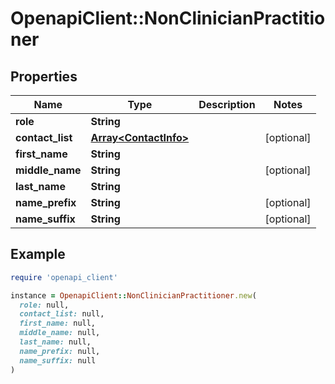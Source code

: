 # OpenapiClient::NonClinicianPractitioner

## Properties

| Name | Type | Description | Notes |
| ---- | ---- | ----------- | ----- |
| **role** | **String** |  |  |
| **contact_list** | [**Array&lt;ContactInfo&gt;**](ContactInfo.md) |  | [optional] |
| **first_name** | **String** |  |  |
| **middle_name** | **String** |  | [optional] |
| **last_name** | **String** |  |  |
| **name_prefix** | **String** |  | [optional] |
| **name_suffix** | **String** |  | [optional] |

## Example

```ruby
require 'openapi_client'

instance = OpenapiClient::NonClinicianPractitioner.new(
  role: null,
  contact_list: null,
  first_name: null,
  middle_name: null,
  last_name: null,
  name_prefix: null,
  name_suffix: null
)
```

